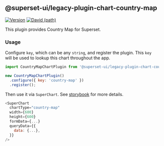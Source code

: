 ## @superset-ui/legacy-plugin-chart-country-map

[![Version](https://img.shields.io/npm/v/@superset-ui/legacy-plugin-chart-country-map.svg?style=flat-square)](https://www.npmjs.com/package/@superset-ui/legacy-plugin-chart-country-map)
[![David (path)](https://img.shields.io/david/apache-superset/superset-ui-plugins.svg?path=packages%2Fsuperset-ui-legacy-plugin-chart-country-map&style=flat-square)](https://david-dm.org/apache-superset/superset-ui-plugins?path=packages/superset-ui-legacy-plugin-chart-country-map)

This plugin provides Country Map for Superset.

### Usage

Configure `key`, which can be any `string`, and register the plugin. This `key` will be used to lookup this chart throughout the app.

```js
import CountryMapChartPlugin from '@superset-ui/legacy-plugin-chart-country-map';

new CountryMapChartPlugin()
  .configure({ key: 'country-map' })
  .register();
```

Then use it via `SuperChart`. See [storybook](https://apache-superset.github.io/superset-ui-plugins/?selectedKind=plugin-chart-country-map) for more details.

```js
<SuperChart
  chartType="country-map"
  width={600}
  height={600}
  formData={...}
  queryData={{
    data: {...},
  }}
/>
```